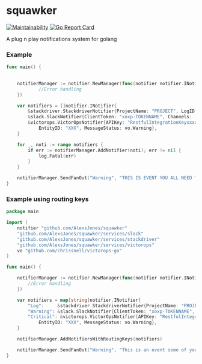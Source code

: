 # squawker

[![Maintainability](https://api.codeclimate.com/v1/badges/b1112f79f38545b8a831/maintainability)](https://codeclimate.com/github/AlexsJones/squawker/maintainability)
[![Go Report Card](https://goreportcard.com/badge/github.com/AlexsJones/squawker)](https://goreportcard.com/report/github.com/AlexsJones/squawker)

A plug n play notifications system for golang


### Example

```go
func main() {

	
	notifierManager := notifier.NewManager(func(notifier notifier.INotifier, err error) {
			//Error handling
	})

	var notifiers = []notifier.INotifier{
		&stackdriver.StackdriverNotifier{ProjectName: "PROJECT", LogID: "Logger0"},
		&slack.SlackNotifier{ClientToken: "xoxp-TOKENNAME", Channels: []string{"CHANNEL"}},
		&victorops.VictorOpsNotifier{APIKey: "RestfulIntegrationKeyxxxx", RoutingKey: "production",
			EntityID: "XXX", MessageStatus: vo.Warning},
	}

	for _, noti := range notifiers {
		if err := notifierManager.AddNotifier(noti); err != nil {
			log.Fatal(err)
		}
	}

	notifierManager.SendFanOut("Warning", "THIS IS EVENT YOU ALL NEED TO KNOW ABOUT!")
}

```

### Example using routing keys

```go
package main

import (
	notifier "github.com/AlexsJones/squawker"
	"github.com/AlexsJones/squawker/services/slack"
	"github.com/AlexsJones/squawker/services/stackdriver"
	"github.com/AlexsJones/squawker/services/victorops"
	vo "github.com/chrissnell/victorops-go"
)

func main() {

	notifierManager := notifier.NewManager(func(notifier notifier.INotifier, err error) {
		//Error handling
	})

	var notifiers = map[string]notifier.INotifier{
		"Log":     &stackdriver.StackdriverNotifier{ProjectName: "PROJECT", LogID: "Logger0"},
		"Warning": &slack.SlackNotifier{ClientToken: "xoxp-TOKENNAME", Channels: []string{"CHANNEL"}},
		"Critical": &victorops.VictorOpsNotifier{APIKey: "RestfulIntegrationKeyxxxx", RoutingKey: "production",
			EntityID: "XXX", MessageStatus: vo.Warning},
	}

	notifierManager.AddNotifiersWithRoutingKeys(notifiers)

	notifierManager.SendFanOut("Warning", "This is an event some of you need to know about!")
}
```
